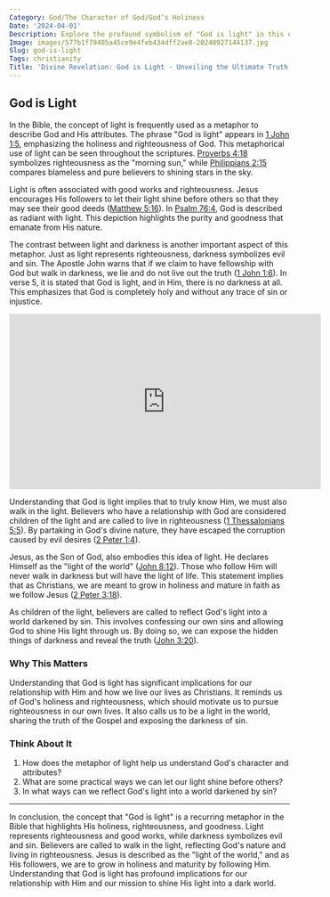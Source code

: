 ```yaml
---
Category: God/The Character of God/God’s Holiness
Date: '2024-04-01'
Description: Explore the profound symbolism of "God is light" in this enlightening article, delving into the spiritual significance and transformative power of divine illumination.
Image: images/577b1f79405a45ce9e4feb434dff2ae8-20240927144137.jpg
Slug: god-is-light
Tags: christianity
Title: 'Divine Revelation: God is Light - Unveiling the Ultimate Truth'
---
```


## God is Light

In the Bible, the concept of light is frequently used as a metaphor to describe God and His attributes. The phrase "God is light" appears in [1 John 1:5](https://www.bibleref.com/1-John/1/1-John-1-5.html), emphasizing the holiness and righteousness of God. This metaphorical use of light can be seen throughout the scriptures. [Proverbs 4:18](https://www.bibleref.com/Proverbs/4/Proverbs-4-18.html) symbolizes righteousness as the "morning sun," while [Philippians 2:15](https://www.bibleref.com/Philippians/2/Philippians-2-15.html) compares blameless and pure believers to shining stars in the sky.

Light is often associated with good works and righteousness. Jesus encourages His followers to let their light shine before others so that they may see their good deeds ([Matthew 5:16](https://www.bibleref.com/Matthew/5/Matthew-5-16.html)). In [Psalm 76:4](https://www.bibleref.com/Psalm/76/Psalm-76-4.html), God is described as radiant with light. This depiction highlights the purity and goodness that emanate from His nature.

The contrast between light and darkness is another important aspect of this metaphor. Just as light represents righteousness, darkness symbolizes evil and sin. The Apostle John warns that if we claim to have fellowship with God but walk in darkness, we lie and do not live out the truth ([1 John 1:6](https://www.bibleref.com/1-John/1/1-John-1-6.html)). In verse 5, it is stated that God is light, and in Him, there is no darkness at all. This emphasizes that God is completely holy and without any trace of sin or injustice.


<iframe width="560" height="315" src="https://www.youtube.com/embed/PSq0NMZw5wk" frameborder="0" allow="autoplay; encrypted-media" allowfullscreen></iframe>


Understanding that God is light implies that to truly know Him, we must also walk in the light. Believers who have a relationship with God are considered children of the light and are called to live in righteousness ([1 Thessalonians 5:5](https://www.bibleref.com/1-Thessalonians/5/1-Thessalonians-5-5.html)). By partaking in God's divine nature, they have escaped the corruption caused by evil desires ([2 Peter 1:4](https://www.bibleref.com/2-Peter/1/2-Peter-1-4.html)).

Jesus, as the Son of God, also embodies this idea of light. He declares Himself as the "light of the world" ([John 8:12](https://www.bibleref.com/John/8/John-8-12.html)). Those who follow Him will never walk in darkness but will have the light of life. This statement implies that as Christians, we are meant to grow in holiness and mature in faith as we follow Jesus ([2 Peter 3:18](https://www.bibleref.com/2-Peter/3/2-Peter-3-18.html)).

As children of the light, believers are called to reflect God's light into a world darkened by sin. This involves confessing our own sins and allowing God to shine His light through us. By doing so, we can expose the hidden things of darkness and reveal the truth ([John 3:20](https://www.bibleref.com/John/3/John-3-20.html)).

### Why This Matters

Understanding that God is light has significant implications for our relationship with Him and how we live our lives as Christians. It reminds us of God's holiness and righteousness, which should motivate us to pursue righteousness in our own lives. It also calls us to be a light in the world, sharing the truth of the Gospel and exposing the darkness of sin.

### Think About It

1. How does the metaphor of light help us understand God's character and attributes?
2. What are some practical ways we can let our light shine before others?
3. In what ways can we reflect God's light into a world darkened by sin?

---

In conclusion, the concept that "God is light" is a recurring metaphor in the Bible that highlights His holiness, righteousness, and goodness. Light represents righteousness and good works, while darkness symbolizes evil and sin. Believers are called to walk in the light, reflecting God's nature and living in righteousness. Jesus is described as the "light of the world," and as His followers, we are to grow in holiness and maturity by following Him. Understanding that God is light has profound implications for our relationship with Him and our mission to shine His light into a dark world.